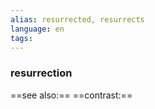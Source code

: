 ```yaml
---
alias: resurrected, resurrects
language: en
tags: 
---
```

### resurrection
==see also:== 
==contrast:== 